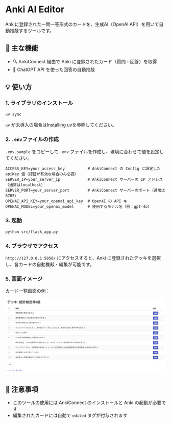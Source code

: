 # Anki AI Editor

Ankiに登録された一問一答形式のカードを、生成AI（OpenAI API）を用いて自動推敲するツールです。

## 🚀 主な機能

- 🔍 AnkiConnect 経由で Anki に登録されたカード（質問・回答）を取得
- 🤖 ChatGPT API を使った回答の自動推敲

## 💡 使い方

### 1. ライブラリのインストール

```bash
uv sync
```

`uv` が未導入の場合は[Installing uv](https://docs.astral.sh/uv/getting-started/installation/)を参照してください。

### 2. `.env`ファイルの作成

`.env.sample` をコピーして `.env` ファイルを作成し、環境に合わせて値を設定してください。

```env
ACCESS_KEY=your_access_key          # AnkiConnect の Config に設定した apiKey 値（認証が有効な場合のみ必要）
SERVER_IP=your_server_ip            # AnkiConnect サーバーの IP アドレス（通常はlocalhost）
SERVER_PORT=your_server_port        # AnkiConnect サーバーのポート（通常は8765）
OPENAI_API_KEY=your_openai_api_key  # OpenAI の API キー
OPENAI_MODEL=your_openai_model      # 使用するモデル名（例：gpt-4o）
```

### 3. 起動

```bash
python src/flask_app.py
```

### 4. ブラウザでアクセス

`http://127.0.0.1:5050/` にアクセスすると、Anki に登録されたデッキを選択し、各カードの自動推敲・編集が可能です。

### 5. 画面イメージ

カード一覧画面の例：

![カード一覧画面の例](docs/images/deck-view.png)

## 📌 注意事項

- このツールの使用には AnkiConnect のインストールと Anki の起動が必要です
- 編集されたカードには自動で `edited` タグが付与されます
